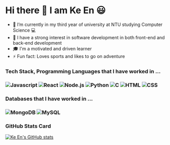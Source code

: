 # Hi there 👋 I am Ke En :smiley:

- 🌱 I’m currently in my third year of university at NTU studying Computer Science :computer:
- 🔭 I have a strong interest in software development in both front-end and back-end development 
- :mortar_board: I'm a motivated and driven learner 
- ⚡ Fun fact: Loves sports and likes to go on adventure

### Tech Stack, Programming Languages that I have worked in ...
<h3>
  <img alt = "Javascript" src = "https://img.shields.io/badge/Javascript-F7DF1E?logo=javascript&logoColor=black&style=flat"/>
  <img alt = "React" src = "https://img.shields.io/badge/React-61DAFB?logo=react&logoColor=black&style=flat"/>
  <img alt = "Node.js" src = "https://img.shields.io/badge/Node.js-33933?logo=node.js&logoColor=black&style=flat"/>
  <img alt = "Python" src = "https://img.shields.io/badge/Python-3776AB?logo=python&logoColor=black&style=flat"/>
  <img alt = "C" src = "https://img.shields.io/badge/C-A8B9CC?logo=c&logoColor=black&style=flat"/>
  <img alt = "HTML" src = "https://img.shields.io/badge/HTML-E34F26?logo=html5&logoColor=black&style=flat"/>
  <img alt = "CSS" src = "https://img.shields.io/badge/CSS-1572B6?logo=css&logoColor=black&style=flat"/>
  
</h3>

### Databases that I have worked in ...
<h3>
  <img alt = "MongoDB" src = "https://img.shields.io/badge/MongoDB-47A248?logo=mongodb&logoColor=black&style=flat"/>
  <img alt = "MySQL" src = "https://img.shields.io/badge/MySQL-4479A1?logo=mysql&logoColor=black&style=flat"/>
</h3>

### GitHub Stats Card
[![Ke En's GitHub stats](https://github-readme-stats.vercel.app/api?username=keenlim)](https://github.com/anuraghazra/github-readme-stats)


<!--
**keenlim/keenlim** is a ✨ _special_ ✨ repository because its `README.md` (this file) appears on your GitHub profile.

Here are some ideas to get you started:

- 🔭 I’m currently working on ...
- 🌱 I’m currently learning ...
- 👯 I’m looking to collaborate on ...
- 🤔 I’m looking for help with ...
- 💬 Ask me about ...
- 📫 How to reach me: ...
- 😄 Pronouns: ...
- ⚡ Fun fact: ...
-->
